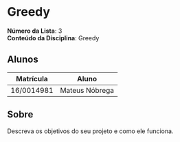 # Greedy

**Número da Lista**: 3<br>
**Conteúdo da Disciplina**: Greedy<br>

## Alunos
|Matrícula | Aluno |
| -- | -- |
| 16/0014981  |  Mateus Nóbrega |

## Sobre 
Descreva os objetivos do seu projeto e como ele funciona. 

